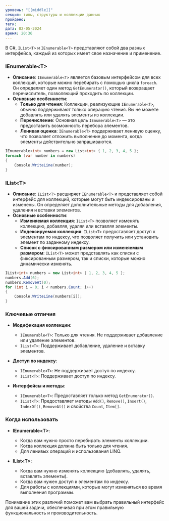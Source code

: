 ```yaml
---
уровень: "[[middle]]"
секция: типы, структуры и коллекции данных
пройдено: 
теги: 
дата: 02-05-2024
время: 20:36
---
```


В C#, `IList<T>` и `IEnumerable<T>` представляют собой два разных интерфейса, каждый из которых имеет свое назначение и применение.

### IEnumerable\<T>
- **Описание**: `IEnumerable<T>` является базовым интерфейсом для всех коллекций, которые можно перебирать с помощью цикла `foreach`. Он определяет один метод `GetEnumerator()`, который возвращает перечислитель, позволяющий проходить по коллекции.
- **Основные особенности**:
  - **Только для чтения**: Коллекции, реализующие `IEnumerable<T>`, обычно поддерживают только операцию чтения. Вы не можете добавлять или удалять элементы из коллекции.
  - **Перечисление**: Основная цель `IEnumerable<T>` — это предоставить возможность перебора элементов.
  - **Ленивая оценка**: `IEnumerable<T>` поддерживает ленивую оценку, что позволяет отложить выполнение до момента, когда элементы действительно запрашиваются.

```csharp
IEnumerable<int> numbers = new List<int> { 1, 2, 3, 4, 5 };
foreach (var number in numbers)
{
    Console.WriteLine(number);
}
```

### IList\<T>
- **Описание**: `IList<T>` расширяет `IEnumerable<T>` и представляет собой интерфейс для коллекций, которые могут быть индексированы и изменены. Он определяет дополнительные методы для добавления, удаления и вставки элементов.
- **Основные особенности**:
  - **Изменяемая коллекция**: `IList<T>` позволяет изменять коллекцию, добавляя, удаляя или вставляя элементы.
  - **Индексируемая коллекция**: `IList<T>` предоставляет доступ к элементам по индексу, что позволяет получить или установить элемент по заданному индексу.
  - **Список с фиксированным размером или изменяемым размером**: `IList<T>` может представлять как списки с фиксированным размером, так и списки, которые можно динамически изменять.

```csharp
IList<int> numbers = new List<int> { 1, 2, 3, 4, 5 };
numbers.Add(6);
numbers.RemoveAt(0);
for (int i = 0; i < numbers.Count; i++)
{
    Console.WriteLine(numbers[i]);
}
```

### Ключевые отличия
- **Модификация коллекции**:
  - `IEnumerable<T>`: Только для чтения. Не поддерживает добавление или удаление элементов.
  - `IList<T>`: Поддерживает добавление, удаление и вставку элементов.

- **Доступ по индексу**:
  - `IEnumerable<T>`: Не поддерживает доступ по индексу.
  - `IList<T>`: Поддерживает доступ по индексу.

- **Интерфейсы и методы**:
  - `IEnumerable<T>`: Предоставляет только метод `GetEnumerator()`.
  - `IList<T>`: Предоставляет методы `Add()`, `Remove()`, `Insert()`, `IndexOf()`, `RemoveAt()` и свойства `Count`, `Item[]`.

### Когда использовать
- **IEnumerable\<T>**:
  - Когда вам нужно просто перебирать элементы коллекции.
  - Когда коллекция должна быть только для чтения.
  - Для ленивых операций и использования LINQ.

- **IList\<T>**:
  - Когда вам нужно изменять коллекцию (добавлять, удалять, вставлять элементы).
  - Когда вам нужен доступ к элементам по индексу.
  - Для работы с коллекциями, которые могут изменяться во время выполнения программы.

Понимание этих различий поможет вам выбрать правильный интерфейс для вашей задачи, обеспечивая при этом правильную функциональность и производительность.